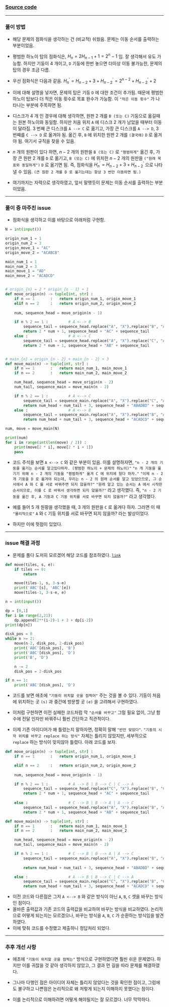 
### [Source code](./3＋1 하노이 탑.py)

---

### 풀이 방법

- 해당 문제의 점화식을 생각하는 건 (비교적) 쉬웠음. 문제는 이동 순서를 출력하는 부분이었음.

- 평범한 하노이 탑의 점화식은, $H_{n} = 2H_{n - 1} + 1 = 2^{n} - 1$ 임. 잘 생각해서 유도 가능함.
    하지만 기둥이 4 개이고, `D` 기둥에 한번 놓으면 더이상 이동 불가능한, 문제의 탑의 경우 조금 다름.

- 우선 점화식은 다음과 같음.
    $H^{'}_{n} = H_{n - 2} + 3 + H^{'}_{n - 2} = 2^{n - 2} + H^{'}_{n - 2} + 2$

- 이에 대해 설명을 넣자면, 문제의 탑은 기둥 `D` 에 대한 조건이 추가됨.
    때문에 평범한 하노이 탑보다 더 적은 이동 횟수로 목표 완수가 가능함. 이 `"적은 이동 횟수"` 가 나타나는 부분에 주목하면 됨.

- 디스크가 4 개 인 경우에 대해 생각하면, 원판 2 개를 `B (또는 C)` 기둥으로 옮길때는 원본 하노이와 동일함.
    하지만 처음 위치 `A` 에 디스크 2 개가 남았을 때부터 이동이 달라짐. 3 번째 큰 디스크를 `A --> C` 로 옮기고, 가장 큰 디스크를 `A --> D`, 3 번째를 `C --> D` 로 옮겨야 됨.
    옮긴 후, `B` 에 위치한 원판 2 개를 `(결국에)` `D` 로 옮겨야 됨. 여기서 규칙을 찾을 수 있음.

- $n$ 개의 원판이 있다 하면, $n - 2$ 개의 원판을 `B (또는 C)` 로 `"평범하게"` 옮긴 후, 가장 큰 원판 2 개를 `D` 로 옮기고, `B (또는 C)` 에 위치한 $n - 2$ 개의 원판을 `("원래 목표와 동일하게")` `D` 로 옮기면 됨.
    즉, 점화식을 $H^{'}_{n} = H_{n - 2} + 3 + H^{'}_{n - 2}$ 으로 나타낼 수 있음. `(큰 원판 2 개를 D 로 옮기는데는 항상 3 번만 이동하면 됨.)`

- 여기까지는 자력으로 생각하였고, 앞서 말햇듯이 문제는 이동 순서를 출력하는 부분이었음.

---

### 풀이 중 마주친 issue

- 점화식을 생각하고 이를 바탕으로 아래처럼 구현함.

```python
N = int(input())

origin_num_1 = 1
origin_num_2 = 3
origin_move_1 = "AC"
origin_move_2 = "ACABCB"

main_num_1 = 1
main_num_2 = 3
main_move_1 = "AD"
main_move_2 = "ACADCD"


# origin_{n} = 2 * origin_{n - 1} + 1
def move_origin(n) -> tuple[int, str] : 
    if n == 1       :   return origin_num_1, origin_move_1
    elif n == 2     :   return origin_num_2, origin_move_2
    
    num, sequence_head = move_origin(n - 1)

    if n % 2 == 1 :         # A <--> B
        sequence_tail = sequence_head.replace("A", "X").replace("B", "A").replace("X", "B")
        return 2 * num + 1, sequence_head + "AC" + sequence_tail
    else :                  # A <--> C
        sequence_tail = sequence_head.replace("A", "X").replace("C", "A").replace("X", "C")
        return 2 * num + 1, sequence_head + "AB" + sequence_tail


# main_{n} = origin_{n - 2} + main_{n - 2} + 3
def move_main(n) -> tuple[int, str] : 
    if n == 1       :   return main_num_1, main_move_1
    if n == 2       :   return main_num_2, main_move_2

    num_head, sequence_head = move_origin(n - 2)
    num_tail, sequence_main = move_main(n - 2)

    if n % 2 == 1 :         # A <--> C
        sequence_tail = sequence_main.replace("A", "X").replace("C", "A").replace("X", "C")
        return num_head + num_tail + 3, sequence_head + "ABADBD" + sequence_tail
    else :                  # A <--> B
        sequence_tail = sequence_main.replace("A", "X").replace("B", "A").replace("X", "B")
        return num_head + num_tail + 3, sequence_head + "ACADCD" + sequence_tail

num, move = move_main(N)

print(num)
for i in range(int(len(move) / 2)) : 
    print(move[2 * i], move[2 * i + 1])
    pass
```

- 코드 주석을 보면 `A <--> C` 와 같은 부분이 있음. 이를 설명하자면, 
    `"n - 2 개의 기둥을 옮기는 순서를 알고있다하자. (평범한 하노이 + 문제의 하노이)"`
    `"n 개 기둥을 옮기기 위해 n - 2 개의 기둥을 "평범하게" 옮겨 C 에 위치에 뒀다 하자."`
    `"이제 n - 2 개 기둥을 D 로 옮겨야 되는데, 우리는 n - 2 의 원래 순서를 알고 있었으므로, 그 순서에서 A 와 C 를 서로 바꿔주면 되지 않을까?"`
    `"원래 알고 있는 순서는 A 에서 시작한 순서이므로, 이를 C 로 바꿔서 생각하면 되지 않을까?"`
    라고 생각했다. 즉, `"n - 2 기둥을 옮긴 후, A 기둥과 C 기둥 위치를 서로 바꾸면 되지 않을까?"` 라고 생각했다.

- 예를 들어 5 개 원팡을 생각했을 때, 3 개의 원판을 `C` 로 옮겨다 하자. 그러면 이 때 `"물리적으로"` `A` 와 `C` 기둥 위치를 서로 바꾸면 되지 않을까? 라는 발상이었다.
- 하지만 이에 헛점이 있었다.

---

### issue 해결 과정

- 문제를 풀다 도저히 모르겠어 해당 코드를 참조하였다. [`link`](https://neogr.tistory.com/13)

```python
def move(tiles, s, e):
    if tiles == 0:
        return

    move(tiles-1, s, 3-s-e)
    print('ABC'[s], 'ABC'[e])
    move(tiles-1, 3-s-e, e)

n = int(input())

dp = [0,1]
for i in range(2,21):
    dp.append(2**(i-2)-1 + 3 + dp[i-2])
print(dp[n])

disk_pos = 0
while n >= 2:
    move(n-2, disk_pos, 2-disk_pos)
    print('ABC'[disk_pos], 'B')
    print('ABC'[disk_pos], 'D')
    print('B', 'D')

    n -= 2
    disk_pos = 2-disk_pos

if n == 1:
    print('ABC'[disk_pos], 'D')
```

- 코드를 보면 애초에 `"기둥이 위치할 곳을 점찍어"` 주는 것을 볼 수 있다. 기둥이 처음에 위치하는 곳 `(s)` 과 중간에 방문할 곳 `(e)` 을 고려해서 구현하였다.
- 이처럼 구현하면 이전 실패한 코드처럼 막 `"순서를 바꾸고"` 그럴 필요 없이, 그냥 함수에 전달 인자만 바꿔주니 훨씬 간단하고 직관적이다.

- 이제 기존 아이디어가 왜 틀렸는지 말하자면, 정확히 말해 `"반만 맞았다"`. `"기둥의 시작 위치를 바꾸고 replace 하는 방식"` 자체는 틀리지 않았지만, 세부적으로 `replace` 하는 방식이 맞지않아 틀렸다. 아래 코드를 보자.

```python
def move_origin(n) -> tuple[int, str] : 
    if n == 1       :   return origin_num_1, origin_move_1

    elif n == 2     :   return origin_num_2, origin_move_2
    
    num, sequence_head = move_origin(n - 1)

    if n % 2 == 1 :         # A --> B | B --> C | C --> A
        sequence_tail = sequence_head.replace("C", "X").replace("B", "C").replace("A", "B").replace("X", "A")
        return 2 * num + 1, sequence_head + "AC" + sequence_tail
    
    else :                  # C --> B | B --> A | A --> C
        sequence_tail = sequence_head.replace("A", "X").replace("B", "A").replace("C", "B").replace("X", "C")
        return 2 * num + 1, sequence_head + "AB" + sequence_tail

def move_main(n) -> tuple[int, str] : 
    if n == 1       :   return main_num_1, main_move_1
    if n == 2       :   return main_num_2, main_move_2

    num_head, sequence_head = move_origin(n - 2)
    num_tail, sequence_main = move_main(n - 2)

    if n % 2 == 1 :         # C --> B | B --> A | A --> C
        sequence_tail = sequence_main.replace("A", "X").replace("B", "A").replace("C", "B").replace("X", "C")
        
        return num_head + num_tail + 3, sequence_head + "ABADBD" + sequence_tail

    else :                  # A --> B | B --> C | C --> A
        sequence_tail = sequence_main.replace("C", "X").replace("B", "C").replace("A", "B").replace("X", "A")
        return num_head + num_tail + 3, sequence_head + "ACADCD" + sequence_tail
```

- 이전 코드와 다른점은 그저 `A <--> B` 와 같은 방식이 아닌 `A`, `B`, `C` 셋을 바꾸는 방식인 점이다.
- 올바른 출력값과 기존 코드의 출력값을 비교하여 바꾸는 방식을 비교하였다. 논리적으로 어떻게 되는지는 모르겠으나, 바꾸는 방식을 `A`, `B`, `C` 가 순환하는 방식임을 발견하였다.
- 이에 맞춰 코드를 수정했고 제출하니 정답처리 되었다.

---

### 추후 개선 사항

- 애초에 `"기둥이 위치할 곳을 점찍는"` 방식으로 구현하였다면 훨씬 쉬운 문제였다. 하지만 이를 귀찮을 것 같아 생각하지 않았고, 그 결과 먼 길을 따라 문제를 해결하였다.
- 그나마 다행인 점은 아이디어 자체는 틀리지 않았다는 것을 확인한 점이고, 그럼에도 불구하고 나쁜점은 논리적으로 왜 저렇게 되는지 이해하지 못했다는 점이다.

- 이를 논리적으로 이해하려면 어떻게 해야될지는 잘 모르겠다. 너무 막막하다.
